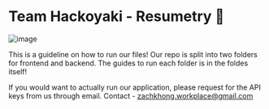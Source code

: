 # Team Hackoyaki - Resumetry 📑
![image](https://github.com/multipletwigs/resumetry/assets/63769232/9c2248ca-7626-483d-8c36-9811e9eff24c)

This is a guideline on how to run our files! Our repo is split into two folders for frontend and backend. The guides to run each folder is in the foldes itself!

If you would want to actually run our application, please request for the API keys from us through email. 
Contact - zachkhong.workplace@gmail.com
